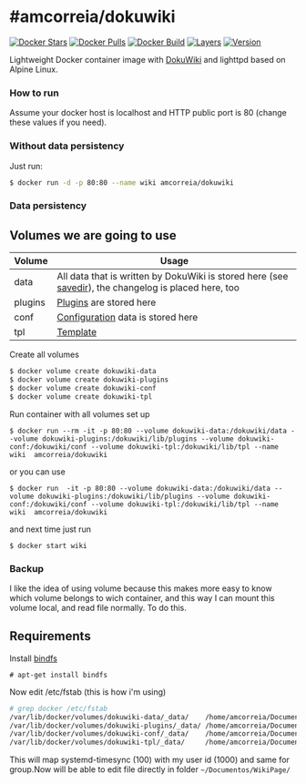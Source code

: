 #amcorreia/dokuwiki
==================

[![Docker Stars](https://img.shields.io/docker/stars/amcorreia/docker-dokuwiki.svg)](https://hub.docker.com/r/amcorreia/docker-dokuwiki/)
[![Docker Pulls](https://img.shields.io/docker/pulls/amcorreia/docker-dokuwiki.svg)](https://hub.docker.com/r/amcorreia/docker-dokuwiki/)
[![Docker Build](https://img.shields.io/docker/automated/amcorreia/docker-dokuwiki.svg)](https://hub.docker.com/r/amcorreia/docker-dokuwiki/)
[![Layers](https://images.microbadger.com/badges/image/amcorreia/docker-dokuwiki.svg)](https://microbadger.com/images/amcorreia/docker-dokuwiki)
[![Version](https://images.microbadger.com/badges/version/amcorreia/docker-dokuwiki.svg)](https://microbadger.com/images/amcorreia/docker-dokuwiki)


Lightweight Docker container image with [DokuWiki](https://www.dokuwiki.org/dokuwiki) and lighttpd based on Alpine Linux.

### How to run

Assume your docker host is localhost and HTTP public port is 80 (change these values if you need).

### Without data persistency
Just run:

```sh
$ docker run -d -p 80:80 --name wiki amcorreia/dokuwiki
```

### Data persistency

## Volumes we are going to use

| Volume | Usage |
| ------ | ------ |
| data | All data that is written by DokuWiki is stored here (see [savedir](https://www.dokuwiki.org/config:savedir)), the changelog is placed here, too |
| plugins | [Plugins](https://www.dokuwiki.org/plugins) are stored here |
| conf | [Configuration](https://www.dokuwiki.org/devel:configuration) data is stored here  |
| tpl | [Template](https://www.dokuwiki.org/template) |

Create all volumes

```sh
$ docker volume create dokuwiki-data
$ docker volume create dokuwiki-plugins
$ docker volume create dokuwiki-conf
$ docker volume create dokuwiki-tpl
```

Run container with all volumes set up

```
$ docker run --rm -it -p 80:80 --volume dokuwiki-data:/dokuwiki/data --volume dokuwiki-plugins:/dokuwiki/lib/plugins --volume dokuwiki-conf:/dokuwiki/conf --volume dokuwiki-tpl:/dokuwiki/lib/tpl --name wiki  amcorreia/dokuwiki
```

or you can use
```
$ docker run  -it -p 80:80 --volume dokuwiki-data:/dokuwiki/data --volume dokuwiki-plugins:/dokuwiki/lib/plugins --volume dokuwiki-conf:/dokuwiki/conf --volume dokuwiki-tpl:/dokuwiki/lib/tpl --name wiki  amcorreia/dokuwiki
```
and next time just run
```
$ docker start wiki
```

### Backup

I like the idea of using volume because this makes more easy to know which volume belongs to wich container, and
this way I can mount this volume local, and read file normally. To do this.

## Requirements

Install [bindfs](http://bindfs.org/)
```
# apt-get install bindfs
```

Now edit /etc/fstab (this is how i'm using)


```sh
# grep docker /etc/fstab
/var/lib/docker/volumes/dokuwiki-data/_data/    /home/amcorreia/Documentos/WikiPages/data    fuse.bindfs map=100/1000:@101/@1000,auto 0 0
/var/lib/docker/volumes/dokuwiki-plugins/_data/ /home/amcorreia/Documentos/WikiPages/plugins fuse.bindfs map=100/1000:@101/@1000,auto 0 0
/var/lib/docker/volumes/dokuwiki-conf/_data/    /home/amcorreia/Documentos/WikiPages/conf    fuse.bindfs map=100/1000:@101/@1000,auto 0 0
/var/lib/docker/volumes/dokuwiki-tpl/_data/     /home/amcorreia/Documentos/WikiPages/tpl     fuse.bindfs map=100/1000:@101/@1000,auto 0 0
```

This will map systemd-timesync (100) with my user id (1000) and same for group.Now will be able to edit file directly
in folder `~/Documentos/WikiPage/`
